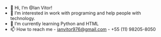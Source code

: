 - 👋 Hi, I’m @Ian Vitor!
- 👀 I’m interested in work with programing and help people with technology.
- 🌱 I’m currently learning Python and HTML
- 📫 How to reach me - ianvitor976@gmail.com - +55 (11) 98205-8050

<!---
IanVitor/IanVitor is a ✨ special ✨ repository because its `README.md` (this file) appears on your GitHub profile.
You can click the Preview link to take a look at your changes.
--->
